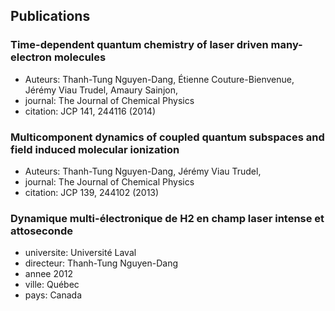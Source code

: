 ## Publications


### Time-dependent quantum chemistry of laser driven many-electron molecules
  - Auteurs:
      Thanh-Tung Nguyen-Dang,
      Étienne Couture-Bienvenue,
      Jérémy Viau Trudel,
      Amaury Sainjon,
  - journal: The Journal of Chemical Physics
  - citation: JCP 141, 244116 (2014)

### Multicomponent dynamics of coupled quantum subspaces and field induced molecular ionization
  - Auteurs:
      Thanh-Tung Nguyen-Dang,
      Jérémy Viau Trudel,
  - journal: The Journal of Chemical Physics
  - citation: JCP 139, 244102 (2013)


### Dynamique multi-électronique de H2 en champ laser intense et attoseconde

  - universite: Université Laval
  - directeur: Thanh-Tung Nguyen-Dang
  - annee 2012
  - ville: Québec
  - pays: Canada

